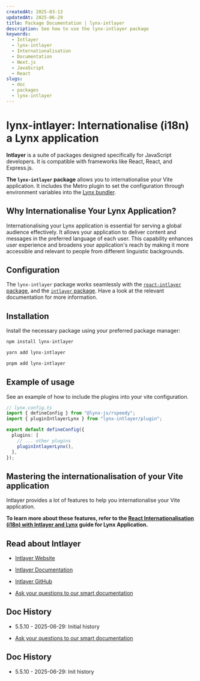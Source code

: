 ```yaml
---
createdAt: 2025-03-13
updatedAt: 2025-06-29
title: Package Documentation | lynx-intlayer
description: See how to use the lynx-intlayer package
keywords:
  - Intlayer
  - lynx-intlayer
  - Internationalisation
  - Documentation
  - Next.js
  - JavaScript
  - React
slugs:
  - doc
  - packages
  - lynx-intlayer
---
```


# lynx-intlayer: Internationalise (i18n) a Lynx application

**Intlayer** is a suite of packages designed specifically for JavaScript developers. It is compatible with frameworks like React, React, and Express.js.

**The `lynx-intlayer` package** allows you to internationalise your Vite application. It includes the Metro plugin to set the configuration through environment variables into the [Lynx bundler](https://lynxjs.org/index.html).

## Why Internationalise Your Lynx Application?

Internationalising your Lynx application is essential for serving a global audience effectively. It allows your application to deliver content and messages in the preferred language of each user. This capability enhances user experience and broadens your application's reach by making it more accessible and relevant to people from different linguistic backgrounds.

## Configuration

The `lynx-intlayer` package works seamlessly with the [`react-intlayer` package](https://github.com/aymericzip/intlayer/blob/main/docs/docs/en-GB/packages/react-intlayer/index.md), and the [`intlayer` package](https://github.com/aymericzip/intlayer/blob/main/docs/docs/en-GB/packages/intlayer/index.md). Have a look at the relevant documentation for more information.

## Installation

Install the necessary package using your preferred package manager:

```bash packageManager="npm"
npm install lynx-intlayer
```

```bash packageManager="yarn"
yarn add lynx-intlayer
```

```bash packageManager="pnpm"
pnpm add lynx-intlayer
```

## Example of usage

See an example of how to include the plugins into your vite configuration.

```ts
// lynx.config.ts
import { defineConfig } from "@lynx-js/rspeedy";
import { pluginIntlayerLynx } from "lynx-intlayer/plugin";

export default defineConfig({
  plugins: [
    // ... other plugins
    pluginIntlayerLynx(),
  ],
});
```

## Mastering the internationalisation of your Vite application

Intlayer provides a lot of features to help you internationalise your Vite application.

**To learn more about these features, refer to the [React Internationalisation (i18n) with Intlayer and Lynx](https://github.com/aymericzip/intlayer/blob/main/docs/docs/en-GB/intlayer_with_lynx+react.md) guide for Lynx Application.**

## Read about Intlayer

- [Intlayer Website](https://intlayer.org)
- [Intlayer Documentation](https://intlayer.org/doc)
- [Intlayer GitHub](https://github.com/aymericzip/intlayer)

- [Ask your questions to our smart documentation](https://intlayer.org/doc/chat)

## Doc History

- 5.5.10 - 2025-06-29: Initial history

- [Ask your questions to our smart documentation](https://intlayer.org/doc/chat)

## Doc History

- 5.5.10 - 2025-06-29: Init history
